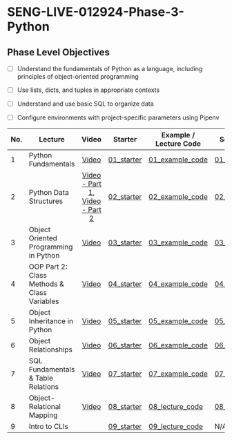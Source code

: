 # SENG-LIVE-012924-Phase-3-Python
## Phase Level Objectives
- [ ] Understand the fundamentals of Python as a language, including principles of object-oriented programming
- [ ] Use lists, dicts, and tuples in appropriate contexts
- [ ] Understand and use basic SQL to organize data
- [ ] Configure environments with project-specific parameters using Pipenv


|No. | Lecture                          | Video 	| Starter 	| Example / Lecture Code 	| Solution 	|
|----|------------------------------	|:-----:	|--------	|---------	|---------	|
|1 | Python Fundamentals                         |[Video](https://www.youtube.com/watch?v=YhY-KYjqRIQ)|[01_starter](https://github.com/RikkuX491/EAST-SE-012924-Phase-3/tree/01_starter)|[01_example_code](https://github.com/RikkuX491/EAST-SE-012924-Phase-3/tree/01_example_code)|[01_solution](https://github.com/RikkuX491/EAST-SE-012924-Phase-3/tree/01_solution)|
|2 | Python Data Structures                      |[Video - Part 1](https://www.youtube.com/watch?v=yfyw6bBcXhk), [Video - Part 2](https://www.youtube.com/watch?v=gU2n71CnpHQ)|[02_starter](https://github.com/RikkuX491/EAST-SE-012924-Phase-3/tree/02_starter)|[02_example_code](https://github.com/RikkuX491/EAST-SE-012924-Phase-3/tree/02_example_code)|[02_solution](https://github.com/RikkuX491/EAST-SE-012924-Phase-3/tree/02_solution)|
|3 | Object Oriented Programming in Python       |[Video](https://www.youtube.com/watch?v=2LdMX-x5OdA)|[03_starter](https://github.com/RikkuX491/EAST-SE-012924-Phase-3/tree/03_starter)|[03_example_code](https://github.com/RikkuX491/EAST-SE-012924-Phase-3/tree/03_example_code)|[03_solution](https://github.com/RikkuX491/EAST-SE-012924-Phase-3/tree/03_solution)|
|4 | OOP Part 2: Class Methods & Class Variables |[Video](https://www.youtube.com/watch?v=fNDCkmjR2oc)|[04_starter](https://github.com/RikkuX491/EAST-SE-012924-Phase-3/tree/04_starter)|[04_example_code](https://github.com/RikkuX491/EAST-SE-012924-Phase-3/tree/04_example_code)|[04_solution](https://github.com/RikkuX491/EAST-SE-012924-Phase-3/tree/04_solution)|
|5 | Object Inheritance in Python                |[Video](https://www.youtube.com/watch?v=njSunUuQ69k)|[05_starter](https://github.com/RikkuX491/EAST-SE-012924-Phase-3/tree/05_starter)|[05_example_code](https://github.com/RikkuX491/EAST-SE-012924-Phase-3/tree/05_example_code)|[05_solution](https://github.com/RikkuX491/EAST-SE-012924-Phase-3/tree/05_solution)|
|6 | Object Relationships                        |[Video](https://www.youtube.com/watch?v=s96X7rnCqgw)|[06_starter](https://github.com/RikkuX491/EAST-SE-012924-Phase-3/tree/06_starter)|[06_example_code](https://github.com/RikkuX491/EAST-SE-012924-Phase-3/tree/06_example_code)|[06_solution](https://github.com/RikkuX491/EAST-SE-012924-Phase-3/tree/06_solution)|
|7 | SQL Fundamentals & Table Relations          |[Video](https://www.youtube.com/watch?v=bYFwkTGJtSQ)|[07_starter](https://github.com/RikkuX491/EAST-SE-012924-Phase-3/tree/07_starter)|[07_example_code](https://github.com/RikkuX491/EAST-SE-012924-Phase-3/tree/07_example_code)|[07_solution](https://github.com/RikkuX491/EAST-SE-012924-Phase-3/tree/07_solution)|
|8 | Object-Relational Mapping                   |[Video](https://www.youtube.com/watch?v=tk8oaRvRzXw)|[08_starter](https://github.com/RikkuX491/EAST-SE-012924-Phase-3/tree/08_starter)|[08_lecture_code](https://github.com/RikkuX491/EAST-SE-012924-Phase-3/tree/08_lecture_code)|[08_solution](https://github.com/RikkuX491/EAST-SE-012924-Phase-3/tree/08_solution)|
|9 | Intro to CLIs                               ||[09_starter](https://github.com/RikkuX491/EAST-SE-012924-Phase-3/tree/09_starter)|[09_lecture_code](https://github.com/RikkuX491/EAST-SE-012924-Phase-3/tree/09_lecture_code)|N/A|